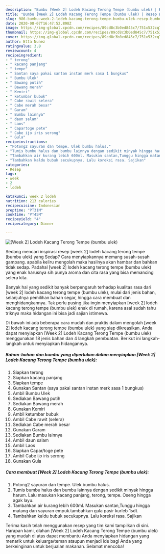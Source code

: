 ```yaml
---
description: "Bumbu [Week 2] Lodeh Kacang Terong Tempe (bumbu ulek) | Resep Bumbu [Week 2] Lodeh Kacang Terong Tempe (bumbu ulek) Yang Sempurna"
title: "Bumbu [Week 2] Lodeh Kacang Terong Tempe (bumbu ulek) | Resep Bumbu [Week 2] Lodeh Kacang Terong Tempe (bumbu ulek) Yang Sempurna"
slug: 986-bumbu-week-2-lodeh-kacang-terong-tempe-bumbu-ulek-resep-bumbu-week-2-lodeh-kacang-terong-tempe-bumbu-ulek-yang-sempurna
date: 2020-08-07T16:47:52.898Z
image: https://img-global.cpcdn.com/recipes/89cd8c3b0ed845c7/751x532cq70/week-2-lodeh-kacang-terong-tempe-bumbu-ulek-foto-resep-utama.jpg
thumbnail: https://img-global.cpcdn.com/recipes/89cd8c3b0ed845c7/751x532cq70/week-2-lodeh-kacang-terong-tempe-bumbu-ulek-foto-resep-utama.jpg
cover: https://img-global.cpcdn.com/recipes/89cd8c3b0ed845c7/751x532cq70/week-2-lodeh-kacang-terong-tempe-bumbu-ulek-foto-resep-utama.jpg
author: Etta Nunez
ratingvalue: 3.8
reviewcount: 4
recipeingredient:
- " terong"
- " kacang panjang"
- " tempe"
- " Santan saya pakai santan instan merk sasa 1 bungkus"
- " Bumbu Ulek"
- " Bawang putih"
- " Bawang merah"
- " Kemiri"
- " ketumbar bubuk"
- " Cabe rawit selera"
- " Cabe merah besar"
- " Garam"
- " Bumbu lainnya"
- " daun salam"
- " Laos"
- " Capartoge pete"
- " Cabe ijo iris serong"
- " Gula"
recipeinstructions:
- "Potong2 sayuran dan tempe. Ulek bumbu halus."
- "Tumis bumbu halus dan bumbu lainnya dengan sedikit minyak hingga harum. Lalu masukan kacang panjang, terong, tempe. Oseng hingga agak layu."
- "Tambahkan air kurang lebih 600ml. Masukan santan,Tunggu hingga matang dan sayuran empuk.tambahkan gula pasir kurleb 1sdt."
- "Tambahkan kaldu bubuk secukupnya. Lalu koreksi rasa. Sajikan"
categories:
- Resep
tags:
- week
- 2
- lodeh

katakunci: week 2 lodeh 
nutrition: 213 calories
recipecuisine: Indonesian
preptime: "PT31M"
cooktime: "PT45M"
recipeyield: "4"
recipecategory: Dinner

---
```



![[Week 2] Lodeh Kacang Terong Tempe (bumbu ulek)](https://img-global.cpcdn.com/recipes/89cd8c3b0ed845c7/751x532cq70/week-2-lodeh-kacang-terong-tempe-bumbu-ulek-foto-resep-utama.jpg)

Sedang mencari inspirasi resep [week 2] lodeh kacang terong tempe (bumbu ulek) yang Sedap? Cara menyiapkannya memang susah-susah gampang. apabila keliru mengolah maka hasilnya akan hambar dan bahkan tidak sedap. Padahal [week 2] lodeh kacang terong tempe (bumbu ulek) yang enak harusnya sih punya aroma dan cita rasa yang bisa memancing selera kita.

Banyak hal yang sedikit banyak berpengaruh terhadap kualitas rasa dari [week 2] lodeh kacang terong tempe (bumbu ulek), mulai dari jenis bahan, selanjutnya pemilihan bahan segar, hingga cara membuat dan menghidangkannya. Tak perlu pusing jika ingin menyiapkan [week 2] lodeh kacang terong tempe (bumbu ulek) enak di rumah, karena asal sudah tahu triknya maka hidangan ini bisa jadi sajian istimewa.




Di bawah ini ada beberapa cara mudah dan praktis dalam mengolah [week 2] lodeh kacang terong tempe (bumbu ulek) yang siap dikreasikan. Anda dapat menyiapkan [Week 2] Lodeh Kacang Terong Tempe (bumbu ulek) menggunakan 18 jenis bahan dan 4 langkah pembuatan. Berikut ini langkah-langkah untuk menyiapkan hidangannya.

<!--inarticleads1-->

##### Bahan-bahan dan bumbu yang diperlukan dalam menyiapkan [Week 2] Lodeh Kacang Terong Tempe (bumbu ulek):

1. Siapkan  terong
1. Siapkan  kacang panjang
1. Siapkan  tempe
1. Gunakan  Santan (saya pakai santan instan merk sasa 1 bungkus)
1. Ambil  Bumbu Ulek
1. Sediakan  Bawang putih
1. Sediakan  Bawang merah
1. Gunakan  Kemiri
1. Ambil  ketumbar bubuk
1. Ambil  Cabe rawit (selera)
1. Sediakan  Cabe merah besar
1. Gunakan  Garam
1. Sediakan  Bumbu lainnya
1. Ambil  daun salam
1. Ambil  Laos
1. Siapkan  Capar/toge pete
1. Ambil  Cabe ijo iris serong
1. Gunakan  Gula




<!--inarticleads2-->

##### Cara membuat [Week 2] Lodeh Kacang Terong Tempe (bumbu ulek):

1. Potong2 sayuran dan tempe. Ulek bumbu halus.
1. Tumis bumbu halus dan bumbu lainnya dengan sedikit minyak hingga harum. Lalu masukan kacang panjang, terong, tempe. Oseng hingga agak layu.
1. Tambahkan air kurang lebih 600ml. Masukan santan,Tunggu hingga matang dan sayuran empuk.tambahkan gula pasir kurleb 1sdt.
1. Tambahkan kaldu bubuk secukupnya. Lalu koreksi rasa. Sajikan




Terima kasih telah menggunakan resep yang tim kami tampilkan di sini. Harapan kami, olahan [Week 2] Lodeh Kacang Terong Tempe (bumbu ulek) yang mudah di atas dapat membantu Anda menyiapkan hidangan yang menarik untuk keluarga/teman ataupun menjadi ide bagi Anda yang berkeinginan untuk berjualan makanan. Selamat mencoba!
